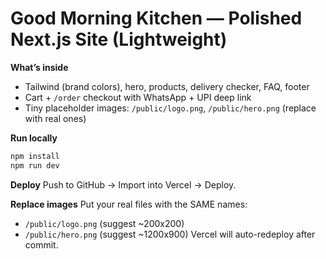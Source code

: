 # Good Morning Kitchen — Polished Next.js Site (Lightweight)

**What’s inside**
- Tailwind (brand colors), hero, products, delivery checker, FAQ, footer
- Cart + `/order` checkout with WhatsApp + UPI deep link
- Tiny placeholder images: `/public/logo.png`, `/public/hero.png` (replace with real ones)

**Run locally**
```bash
npm install
npm run dev
```

**Deploy**
Push to GitHub → Import into Vercel → Deploy.

**Replace images**
Put your real files with the SAME names:
- `/public/logo.png` (suggest ~200x200)
- `/public/hero.png` (suggest ~1200x900)
Vercel will auto-redeploy after commit.
